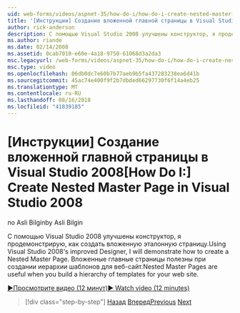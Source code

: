 ```yaml
---
uid: web-forms/videos/aspnet-35/how-do-i/how-do-i-create-nested-master-page-in-visual-studio-2008
title: '[Инструкции] Создание вложенной главной страницы в Visual Studio 2008 | Документация Майкрософт'
author: rick-anderson
description: С помощью Visual Studio 2008 улучшены конструктор, я продемонстрирую, как создать вложенную эталонную страницу. Вложенные главные страницы полезны в тех случаях, когда сборка hierarch...
ms.author: riande
ms.date: 02/14/2008
ms.assetid: 0cab7010-e60e-4a18-9750-61068d3a2da3
msc.legacyurl: /web-forms/videos/aspnet-35/how-do-i/how-do-i-create-nested-master-page-in-visual-studio-2008
msc.type: video
ms.openlocfilehash: 06db0dc7e60b7b77aeb9b5fa437283238ea6d41b
ms.sourcegitcommit: 45ac74e400f9f2b7dbded66297730f6f14a4eb25
ms.translationtype: MT
ms.contentlocale: ru-RU
ms.lasthandoff: 08/16/2018
ms.locfileid: "41839185"
---
```

<a name="how-do-i-create-nested-master-page-in-visual-studio-2008"></a><span data-ttu-id="1a6ff-104">[Инструкции] Создание вложенной главной страницы в Visual Studio 2008</span><span class="sxs-lookup"><span data-stu-id="1a6ff-104">[How Do I:] Create Nested Master Page in Visual Studio 2008</span></span>
====================
<span data-ttu-id="1a6ff-105">по Asli Bilgin</span><span class="sxs-lookup"><span data-stu-id="1a6ff-105">by Asli Bilgin</span></span>

<span data-ttu-id="1a6ff-106">С помощью Visual Studio 2008 улучшены конструктор, я продемонстрирую, как создать вложенную эталонную страницу.</span><span class="sxs-lookup"><span data-stu-id="1a6ff-106">Using Visual Studio 2008's improved Designer, I will demonstrate how to create a Nested Master Page.</span></span> <span data-ttu-id="1a6ff-107">Вложенные главные страницы полезны при создании иерархии шаблонов для веб-сайт.</span><span class="sxs-lookup"><span data-stu-id="1a6ff-107">Nested Master Pages are useful when you build a hierarchy of templates for your web site.</span></span>

[<span data-ttu-id="1a6ff-108">&#9654;Просмотрите видео (12 минут)</span><span class="sxs-lookup"><span data-stu-id="1a6ff-108">&#9654; Watch video (12 minutes)</span></span>](https://channel9.msdn.com/Blogs/ASP-NET-Site-Videos/how-do-i-create-nested-master-page-in-visual-studio-2008)

> [!div class="step-by-step"]
> <span data-ttu-id="1a6ff-109">[Назад](how-do-i-create-a-master-page-in-visual-studio-2008.md)
> [Вперед](how-do-i-cascading-style-sheets-in-visual-studio-2008.md)</span><span class="sxs-lookup"><span data-stu-id="1a6ff-109">[Previous](how-do-i-create-a-master-page-in-visual-studio-2008.md)
[Next](how-do-i-cascading-style-sheets-in-visual-studio-2008.md)</span></span>
